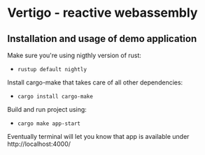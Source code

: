 Vertigo - reactive webassembly
===================

Installation and usage of demo application
--------------

Make sure you're using nigthly version of rust:
- `rustup default nightly`

Install cargo-make that takes care of all other dependencies:
- `cargo install cargo-make`

Build and run project using:
- `cargo make app-start`

Eventually terminal will let you know that app is available under http://localhost:4000/
